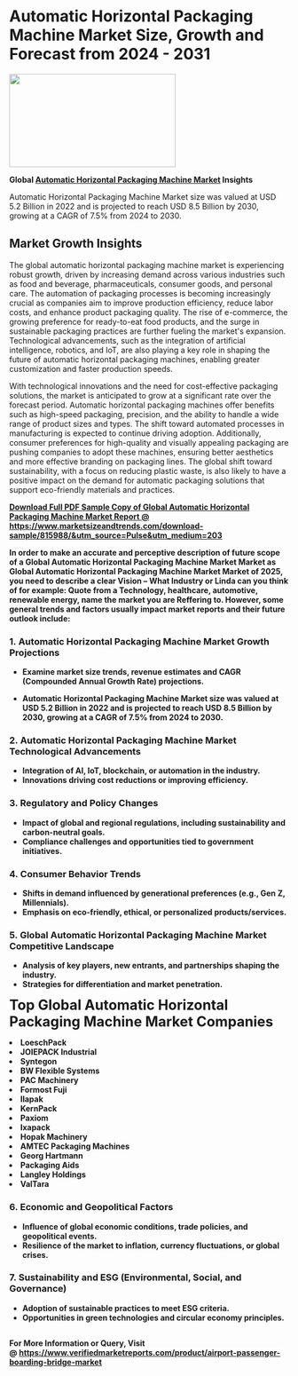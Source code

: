 <H1>Automatic Horizontal Packaging Machine Market Size, Growth and Forecast from 2024 - 2031</H1><img class="aligncenter size-medium wp-image-584254" src="https://thirdeyenews.in/wp-content/uploads/2024/09/Global-Market-Research-300x168.jpeg" alt="" width="300" height="168" /><p><strong>Global&nbsp;<a href="https://www.marketsizeandtrends.com/download-sample/815988/&amp;utm_source=Pulse&amp;utm_medium=203">Automatic Horizontal Packaging Machine Market</a> Insights</strong></p><p>Automatic Horizontal Packaging Machine Market size was valued at USD 5.2 Billion in 2022 and is projected to reach USD 8.5 Billion by 2030, growing at a CAGR of 7.5% from 2024 to 2030.</p><p><h2>Market Growth Insights</h2> <p>The global automatic horizontal packaging machine market is experiencing robust growth, driven by increasing demand across various industries such as food and beverage, pharmaceuticals, consumer goods, and personal care. The automation of packaging processes is becoming increasingly crucial as companies aim to improve production efficiency, reduce labor costs, and enhance product packaging quality. The rise of e-commerce, the growing preference for ready-to-eat food products, and the surge in sustainable packaging practices are further fueling the market's expansion. Technological advancements, such as the integration of artificial intelligence, robotics, and IoT, are also playing a key role in shaping the future of automatic horizontal packaging machines, enabling greater customization and faster production speeds.</p> <p><strong><a href="#"></a></strong></p> <p>With technological innovations and the need for cost-effective packaging solutions, the market is anticipated to grow at a significant rate over the forecast period. Automatic horizontal packaging machines offer benefits such as high-speed packaging, precision, and the ability to handle a wide range of product sizes and types. The shift toward automated processes in manufacturing is expected to continue driving adoption. Additionally, consumer preferences for high-quality and visually appealing packaging are pushing companies to adopt these machines, ensuring better aesthetics and more effective branding on packaging lines. The global shift toward sustainability, with a focus on reducing plastic waste, is also likely to have a positive impact on the demand for automatic packaging solutions that support eco-friendly materials and practices.</p> <p><strong><a href="#"></p><p><span class=""><strong>Download Full PDF Sample Copy of Global Automatic Horizontal Packaging Machine Market Report</strong> @ <a href="https://www.marketsizeandtrends.com/download-sample/815988/&amp;utm_source=Pulse&amp;utm_medium=203" target="_blank">https://www.marketsizeandtrends.com/download-sample/815988/&amp;utm_source=Pulse&amp;utm_medium=203</a></span></p><p>In order to make an accurate and perceptive description of future scope of a Global&nbsp;Automatic Horizontal Packaging Machine Market Market as Global&nbsp;Automatic Horizontal Packaging Machine Market Market of 2025, you need to describe a clear Vision &ndash; What Industry or Linda can you think of for example: Quote from a Technology, healthcare, automotive, renewable energy, name the market you are Reffering to. However, some general trends and factors usually impact market reports and their future outlook include:</p><h3>1.&nbsp;<strong>Automatic Horizontal Packaging Machine Market Growth Projections</strong></h3><ul><li>Examine market size trends, revenue estimates and CAGR (Compounded Annual Growth Rate) projections.</li><li><p>Automatic Horizontal Packaging Machine Market size was valued at USD 5.2 Billion in 2022 and is projected to reach USD 8.5 Billion by 2030, growing at a CAGR of 7.5% from 2024 to 2030.</p></li></ul><h3>2.&nbsp;<strong>Automatic Horizontal Packaging Machine Market Technological Advancements</strong></h3><ul><li>Integration of AI, IoT, blockchain, or automation in the industry.</li><li>Innovations driving cost reductions or improving efficiency.</li></ul><h3>3.&nbsp;<strong>Regulatory and Policy Changes</strong></h3><ul><li>Impact of global and regional regulations, including sustainability and carbon-neutral goals.</li><li>Compliance challenges and opportunities tied to government initiatives.</li></ul><h3>4.&nbsp;<strong>Consumer Behavior Trends</strong></h3><ul><li>Shifts in demand influenced by generational preferences (e.g., Gen Z, Millennials).</li><li>Emphasis on eco-friendly, ethical, or personalized products/services.</li></ul><h3>5.&nbsp;<strong>Global Automatic Horizontal Packaging Machine Market Competitive Landscape</strong></h3><ul><li>Analysis of key players, new entrants, and partnerships shaping the industry.</li><li>Strategies for differentiation and market penetration.</li></ul><p data-pm-slice="1 1 []"><span style="color: inherit; font-family: inherit; font-size: 25px;">Top Global Automatic Horizontal Packaging Machine Market Companies</span></p><div class="" data-test-id=""><p><li>LoeschPack</li><li> JOIEPACK Industrial</li><li> Syntegon</li><li> BW Flexible Systems</li><li> PAC Machinery</li><li> Formost Fuji</li><li> Ilapak</li><li> KernPack</li><li> Paxiom</li><li> Ixapack</li><li> Hopak Machinery</li><li> AMTEC Packaging Machines</li><li> Georg Hartmann</li><li> Packaging Aids</li><li> Langley Holdings</li><li> ValTara</li></p></div><h3>6.&nbsp;<strong>Economic and Geopolitical Factors</strong></h3><ul><li>Influence of global economic conditions, trade policies, and geopolitical events.</li><li>Resilience of the market to inflation, currency fluctuations, or global crises.</li></ul><h3>7.&nbsp;<strong>Sustainability and ESG (Environmental, Social, and Governance)</strong></h3><ul><li>Adoption of sustainable practices to meet ESG criteria.</li><li>Opportunities in green technologies and circular economy principles.</li></ul><h2><strong style="font-size: 14px;">For More Information or Query, Visit @&nbsp;</strong><a style="background-color: #ffffff; font-size: 14px;" href="https://www.marketsizeandtrends.com/report/automatic-horizontal-packaging-machine-market/" target="_blank">https://www.verifiedmarketreports.com/product/airport-passenger-boarding-bridge-market</a></h2>
